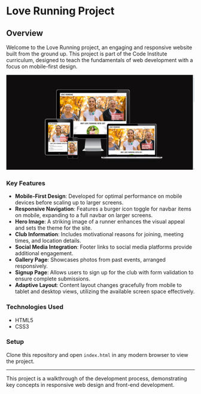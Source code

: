 # Love Running Project

## Overview

Welcome to the Love Running project, an engaging and responsive website built from the ground up. This project is part of the Code Institute curriculum, designed to teach the fundamentals of web development with a focus on mobile-first design.

![Responsive Mockup](assets/images/preview.png)

### Key Features

- **Mobile-First Design**: Developed for optimal performance on mobile devices before scaling up to larger screens.
- **Responsive Navigation**: Features a burger icon toggle for navbar items on mobile, expanding to a full navbar on larger screens.
- **Hero Image**: A striking image of a runner enhances the visual appeal and sets the theme for the site.
- **Club Information**: Includes motivational reasons for joining, meeting times, and location details.
- **Social Media Integration**: Footer links to social media platforms provide additional engagement.
- **Gallery Page**: Showcases photos from past events, arranged responsively.
- **Signup Page**: Allows users to sign up for the club with form validation to ensure complete submissions.
- **Adaptive Layout**: Content layout changes gracefully from mobile to tablet and desktop views, utilizing the available screen space effectively.

### Technologies Used

- HTML5
- CSS3

### Setup

Clone this repository and open `index.html` in any modern browser to view the project.

---

This project is a walkthrough of the development process, demonstrating key concepts in responsive web design and front-end development.